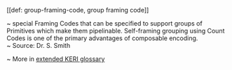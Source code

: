 [[def: group-framing-code, group framing code]]

~ special Framing Codes that can be specified to support groups of Primitives which make them pipelinable. Self-framing grouping using Count Codes is one of the primary advantages of composable encoding.  
~ Source: Dr. S. Smith

~ More in <a href="https://weboftrust.github.io/WOT-terms/docs/glossary/group-framing-code">extended KERI glossary</a>
